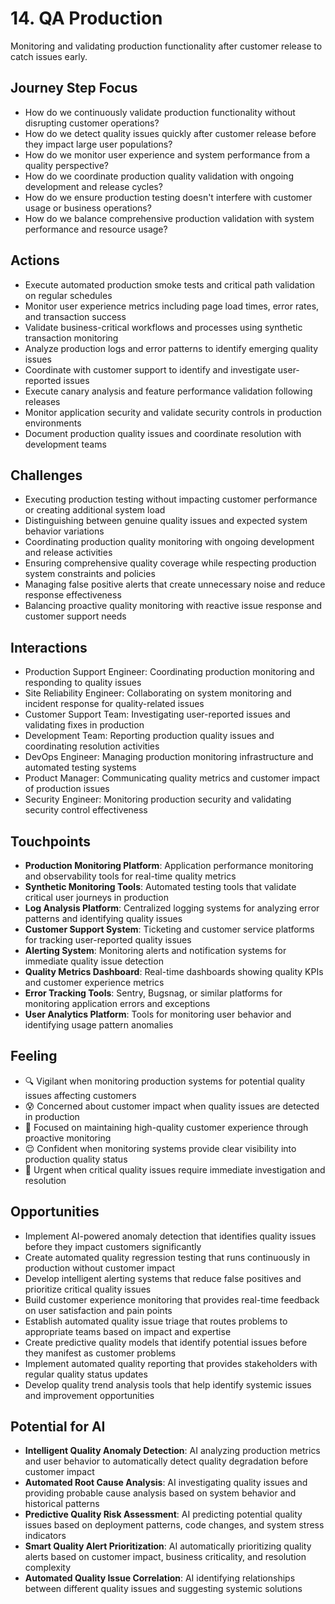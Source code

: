 # 14. QA Production

Monitoring and validating production functionality after customer release to catch issues early.

## Journey Step Focus

- How do we continuously validate production functionality without disrupting customer operations?
- How do we detect quality issues quickly after customer release before they impact large user populations?
- How do we monitor user experience and system performance from a quality perspective?
- How do we coordinate production quality validation with ongoing development and release cycles?
- How do we ensure production testing doesn't interfere with customer usage or business operations?
- How do we balance comprehensive production validation with system performance and resource usage?

## Actions

- Execute automated production smoke tests and critical path validation on regular schedules
- Monitor user experience metrics including page load times, error rates, and transaction success
- Validate business-critical workflows and processes using synthetic transaction monitoring
- Analyze production logs and error patterns to identify emerging quality issues
- Coordinate with customer support to identify and investigate user-reported issues
- Execute canary analysis and feature performance validation following releases
- Monitor application security and validate security controls in production environments
- Document production quality issues and coordinate resolution with development teams

## Challenges

- Executing production testing without impacting customer performance or creating additional system load
- Distinguishing between genuine quality issues and expected system behavior variations
- Coordinating production quality monitoring with ongoing development and release activities
- Ensuring comprehensive quality coverage while respecting production system constraints and policies
- Managing false positive alerts that create unnecessary noise and reduce response effectiveness
- Balancing proactive quality monitoring with reactive issue response and customer support needs

## Interactions

- Production Support Engineer: Coordinating production monitoring and responding to quality issues
- Site Reliability Engineer: Collaborating on system monitoring and incident response for quality-related issues
- Customer Support Team: Investigating user-reported issues and validating fixes in production
- Development Team: Reporting production quality issues and coordinating resolution activities
- DevOps Engineer: Managing production monitoring infrastructure and automated testing systems
- Product Manager: Communicating quality metrics and customer impact of production issues
- Security Engineer: Monitoring production security and validating security control effectiveness

## Touchpoints

- **Production Monitoring Platform**: Application performance monitoring and observability tools for real-time quality metrics
- **Synthetic Monitoring Tools**: Automated testing tools that validate critical user journeys in production
- **Log Analysis Platform**: Centralized logging systems for analyzing error patterns and identifying quality issues
- **Customer Support System**: Ticketing and customer service platforms for tracking user-reported quality issues
- **Alerting System**: Monitoring alerts and notification systems for immediate quality issue detection
- **Quality Metrics Dashboard**: Real-time dashboards showing quality KPIs and customer experience metrics
- **Error Tracking Tools**: Sentry, Bugsnag, or similar platforms for monitoring application errors and exceptions
- **User Analytics Platform**: Tools for monitoring user behavior and identifying usage pattern anomalies

## Feeling

- 🔍 Vigilant when monitoring production systems for potential quality issues affecting customers
- 😰 Concerned about customer impact when quality issues are detected in production
- 🎯 Focused on maintaining high-quality customer experience through proactive monitoring
- 😌 Confident when monitoring systems provide clear visibility into production quality status
- 🚨 Urgent when critical quality issues require immediate investigation and resolution

## Opportunities

- Implement AI-powered anomaly detection that identifies quality issues before they impact customers significantly
- Create automated quality regression testing that runs continuously in production without customer impact
- Develop intelligent alerting systems that reduce false positives and prioritize critical quality issues
- Build customer experience monitoring that provides real-time feedback on user satisfaction and pain points
- Establish automated quality issue triage that routes problems to appropriate teams based on impact and expertise
- Create predictive quality models that identify potential issues before they manifest as customer problems
- Implement automated quality reporting that provides stakeholders with regular quality status updates
- Develop quality trend analysis tools that help identify systemic issues and improvement opportunities

## Potential for AI

- **Intelligent Quality Anomaly Detection**: AI analyzing production metrics and user behavior to automatically detect quality degradation before customer impact
- **Automated Root Cause Analysis**: AI investigating quality issues and providing probable cause analysis based on system behavior and historical patterns
- **Predictive Quality Risk Assessment**: AI predicting potential quality issues based on deployment patterns, code changes, and system stress indicators
- **Smart Quality Alert Prioritization**: AI automatically prioritizing quality alerts based on customer impact, business criticality, and resolution complexity
- **Automated Quality Issue Correlation**: AI identifying relationships between different quality issues and suggesting systemic solutions